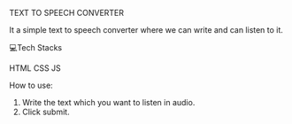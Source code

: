 TEXT TO SPEECH CONVERTER

It a simple text to speech converter where we can write and can listen to it.


💻Tech Stacks

HTML
CSS
JS


How to use:

1) Write the text which you want to listen in audio.
2) Click submit.


